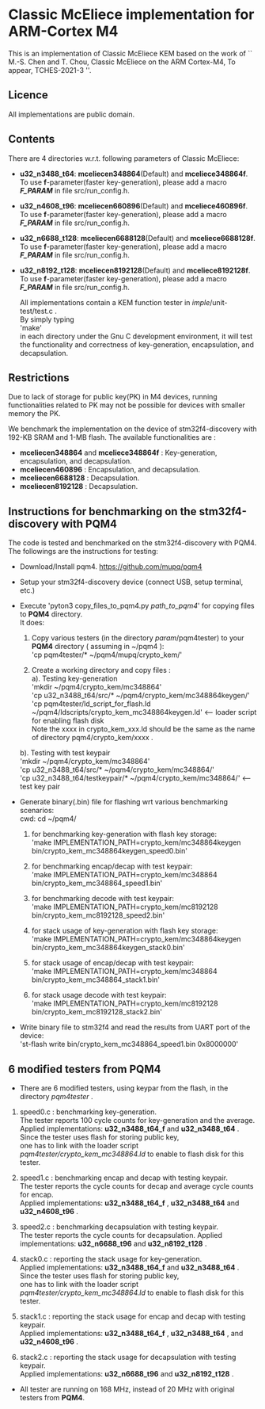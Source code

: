 # Classic McEliece implementation for ARM-Cortex M4

This is an implementation of Classic McEliece KEM based on the work of
`` M.-S. Chen and T. Chou, Classic McEliece on the ARM Cortex-M4, To appear, TCHES-2021-3 ''.


## Licence

All implementations are public domain.


## Contents

There are 4 directories w.r.t. following parameters of Classic McEliece:
- **u32_n3488_t64**: **mceliecen348864**(Default) and **mceliece348864f**. To use **f**-parameter(faster key-generation), please add a macro **_F_PARAM_** in file src/run_config.h.
- **u32_n4608_t96**: **mceliecen660896**(Default) and **mceliece460896f**. To use **f**-parameter(faster key-generation), please add a macro **_F_PARAM_** in file src/run_config.h.
- **u32_n6688_t128**: **mceliecen6688128**(Default) and **mceliece6688128f**. To use **f**-parameter(faster key-generation), please add a macro **_F_PARAM_** in file src/run_config.h.
- **u32_n8192_t128**: **mceliecen8192128**(Default) and **mceliece8192128f**. To use **f**-parameter(faster key-generation), please add a macro **_F_PARAM_** in file src/run_config.h.


  All implementations contain a KEM function tester in *imple*/unit-test/test.c .  
  By simply typing  
  'make'  
  in each directory under the Gnu C development environment, it will test
  the functionality and correctness of key-generation, encapsulation, and decapsulation.  

## Restrictions

Due to lack of storage for public key(PK) in M4 devices, 
running functionalities related to PK may not be possible for devices with smaller memory the PK.


We benchmark the implementation on the device of stm32f4-discovery with 192-KB SRAM and 1-MB flash.
The available functionalities are :
- **mceliecen348864** and **mceliece348864f** : Key-generation, encapsulation, and decapsulation.
- **mceliecen460896** : Encapsulation, and decapsulation.
- **mceliecen6688128** : Decapsulation.
- **mceliecen8192128** : Decapsulation.



## Instructions for benchmarking on the stm32f4-discovery with **PQM4**

The code is tested and benchmarked on the stm32f4-discovery with PQM4.
The followings are the instructions for testing:


- Download/Install pqm4. https://github.com/mupq/pqm4

- Setup your stm32f4-discovery device (connect USB, setup terminal, etc.)

- Execute 'pyton3 copy_files_to_pqm4.py *path_to_pqm4*' for copying files to **PQM4** directory.  
  It does:  
  1. Copy various testers (in the directory *param*/pqm4tester) to your **PQM4** directory ( assuming in ~/pqm4 ):  
  'cp pqm4tester/* ~/pqm4/mupq/crypto_kem/'  

  2. Create a working directory and copy files :  
    a). Testing key-generation  
    'mkdir ~/pqm4/crypto_kem/mc348864'  
    'cp u32_n3488_t64/src/* ~/pqm4/crypto_kem/mc348864keygen/'  
    'cp pqm4tester/ld_script_for_flash.ld ~/pqm4/ldscripts/crypto_kem_mc348864keygen.ld' <-- loader script for enabling flash disk  
    Note the xxxx in crypto_kem_xxx.ld should be the same as the name of directory pqm4/crypto_kem/xxxx .   

    b). Testing with test keypair  
    'mkdir ~/pqm4/crypto_kem/mc348864'  
    'cp u32_n3488_t64/src/* ~/pqm4/crypto_kem/mc348864/'  
    'cp u32_n3488_t64/testkeypair/* ~/pqm4/crypto_kem/mc348864/'   <-- test key pair


- Generate binary(.bin) file for flashing  wrt various benchmarking scenarios:  
    cwd:   cd ~/pqm4/  
    1. for benchmarking key-generation with flash key storage:  
    'make IMPLEMENTATION_PATH=crypto_kem/mc348864keygen bin/crypto_kem_mc348864keygen_speed0.bin'  
    2. for benchmarking encap/decap with test keypair:  
    'make IMPLEMENTATION_PATH=crypto_kem/mc348864 bin/crypto_kem_mc348864_speed1.bin'  
    3. for benchmarking decode with test keypair:  
    'make IMPLEMENTATION_PATH=crypto_kem/mc8192128 bin/crypto_kem_mc8192128_speed2.bin'  

    4. for stack usage of key-generation with flash key storage:  
    'make IMPLEMENTATION_PATH=crypto_kem/mc348864keygen bin/crypto_kem_mc348864keygen_stack0.bin'  
    5. for stack usage of encap/decap with test keypair:  
    'make IMPLEMENTATION_PATH=crypto_kem/mc348864 bin/crypto_kem_mc348864_stack1.bin'  
    6. for stack usage decode with test keypair:  
    'make IMPLEMENTATION_PATH=crypto_kem/mc8192128 bin/crypto_kem_mc8192128_stack2.bin'  


- Write binary file to stm32f4 and read the results from UART port of the device:  
  'st-flash write bin/crypto_kem_mc348864_speed1.bin 0x8000000'  



## 6 modified testers from **PQM4**
  - There are 6 modified testers, using keypar from the flash, in the directory *pqm4tester* .

  1. speed0.c : benchmarking key-generation.  
     The tester reports 100 cycle counts for key-generation and the average.  
     Applied implementations: **u32_n3488_t64_f** and **u32_n3488_t64** .   
     Since the tester uses flash for storing public key,  
     one has to link with the loader script *pqm4tester/crypto_kem_mc348864.ld* to enable to flash disk for this tester.  

  2. speed1.c : benchmarking encap and decap with testing keypair.  
     The tester reports the cycle counts for decap and  average cycle counts for encap.  
     Applied implementations: **u32_n3488_t64_f** ,  **u32_n3488_t64** and **u32_n4608_t96** .   
      
  3. speed2.c : benchmarking decapsulation with testing keypair.  
     The tester reports the cycle counts for decapsulation. 
     Applied implementations: **u32_n6688_t96** and **u32_n8192_t128** .   

  4. stack0.c : reporting the stack usage for key-generation.  
     Applied implementations: **u32_n3488_t64_f** and **u32_n3488_t64** .   
     Since the tester uses flash for storing public key,  
     one has to link with the loader script *pqm4tester/crypto_kem_mc348864.ld* to enable to flash disk for this tester.  

  5. stack1.c : reporting the stack usage for encap and decap with testing keypair.  
     Applied implementations: **u32_n3488_t64_f** , **u32_n3488_t64** , and **u32_n4608_t96** .   

  6. stack2.c : reporting the stack usage for decapsulation with testing keypair.   
     Applied implementations: **u32_n6688_t96** and **u32_n8192_t128** .   

  - All tester are running on 168 MHz, instead of 20 MHz with original testers from **PQM4**.


